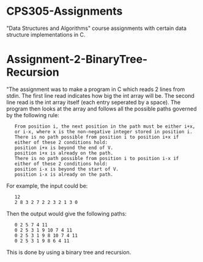 # CPS305-Assignments
"Data Structures and Algorithms" course assignments with certain data structure implementations in C.
# Assignment-2-BinaryTree-Recursion
"The assignment was to make a program in C which reads 2 lines from stdin. The first line read indicates how big the int array will be. The second line read is the int array itself (each entry seperated by a space). The program then looks at the array and follows all the possible paths governed by the following rule: 

       From position i, the next position in the path must be either i+x, 
       or i-x, where x is the non-negative integer stored in position i.
       There is no path possible from position i to position i+x if
       either of these 2 conditions hold:
       position i+x is beyond the end of V.
       position i+x is already on the path.
       There is no path possible from position i to position i-x if
       either of these 2 conditions hold:
       position i-x is beyond the start of V.
       position i-x is already on the path.
       
For example, the input could be:

       12
       2 8 3 2 7 2 2 3 2 1 3 0
       
Then the output would give the following paths:

       0 2 5 7 4 11 
       0 2 5 3 1 9 10 7 4 11 
       0 2 5 3 1 9 8 10 7 4 11 
       0 2 5 3 1 9 8 6 4 11 
       
This is done by using a binary tree and recursion.
